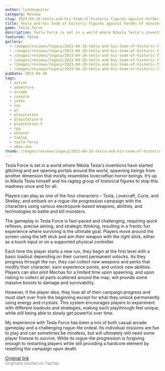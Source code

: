 ```yaml
---
author: lyndonguitar
category: Review
slug: 2023-04-10-tesla-and-his-team-of-historic-figures-against-hordes-of-monsters-first-impressions-te
title: Tesla and his team of historic figures against hordes of monsters | First Impressions - Tesla Force
game: Tesla Force
description: Tesla Force is set in a world where Nikola Tesla's inventions have started glitching and are opening portals around the world, spawning beings from another dimension that mostly resembles lovecraftian horror beings. It’s up to Nikola Tesla himself and his ragtag group of historical figures to stop this madness once and for all.
featured: false
gallery:
  - /images/reviews/legacy/2023-04-10-tesla-and-his-team-of-historic-figures-against-hordes-of-monsters--first-impressions---te-0.avif
  - /images/reviews/legacy/2023-04-10-tesla-and-his-team-of-historic-figures-against-hordes-of-monsters--first-impressions---te-1.avif
  - /images/reviews/legacy/2023-04-10-tesla-and-his-team-of-historic-figures-against-hordes-of-monsters--first-impressions---te-2.avif
  - /images/reviews/legacy/2023-04-10-tesla-and-his-team-of-historic-figures-against-hordes-of-monsters--first-impressions---te-3.avif
  - /images/reviews/legacy/2023-04-10-tesla-and-his-team-of-historic-figures-against-hordes-of-monsters--first-impressions---te-4.avif
  - /images/reviews/legacy/2023-04-10-tesla-and-his-team-of-historic-figures-against-hordes-of-monsters--first-impressions---te-5.avif
pubDate: 2023-04-10
tags:
  - action
  - adventure
  - arcade
  - console
  - indie
  - ios
  - pc
  - playstation
  - playstation-4
  - playstation-5
  - rpg
  - shooter
  - taptap
  - tesla-force
  - xbox-one
thumb: /images/reviews/legacy/2023-04-10-tesla-and-his-team-of-historic-figures-against-hordes-of-monsters--first-impressions---te-0.avif
---
```


Tesla Force is set in a world where Nikola Tesla's inventions have started glitching and are opening portals around the world, spawning beings from another dimension that mostly resembles lovecraftian horror beings. It’s up to Nikola Tesla himself and his ragtag group of historical figures to stop this madness once and for all.

Players can play as one of the four characters – Tesla, Lovecraft, Curie, and Shelley; and embark on a rogue-lite progression campaign with the characters using various electropunk-based weapons, abilities, and technologies to battle and kill monsters.

The gameplay in Tesla Force is fast-paced and challenging, requiring quick reflexes, precise aiming, and strategic thinking, resulting in a frantic fun experience where surviving is the ultimate goal. Players move around the screen using the left stick and aim their weapon with the right stick, either as a touch input or on a supported physical controller.

Each time the player starts a new run, they begin at the first level with a basic loadout depending on their current permanent unlocks. As they progress through the run, they can collect new weapons and perks that modify their character, earn experience points, and unlock new abilities. Players can also pilot Mechas for a limited time upon spawning, and upon risking to collect all parts scattered around the map, will provide some massive boosts to damage and survivability.

However, if the player dies, they lose all of their campaign progress and must start over from the beginning except for what they unlock permanently using energy and crystals. This system encourages players to experiment with different loadouts and strategies, making each playthrough feel unique, while still being able to slowly get powerful over time.

My experience with Tesla Force has been a mix of both casual arcade gameplay and a challenging rogue-lite ordeal. Its individual missions are fun to play and can sometimes be mindless, but will ultimately still need some player finesse to survive. While its rogue-lite progression is forgiving enough to restarting players while still providing a hardcore element by resetting the campaign upon death.

[Original link](https://www.taptap.io/post/5069140)<br><span style="font-size: 0.95em; color: #888;">Originally posted on TapTap.</span>